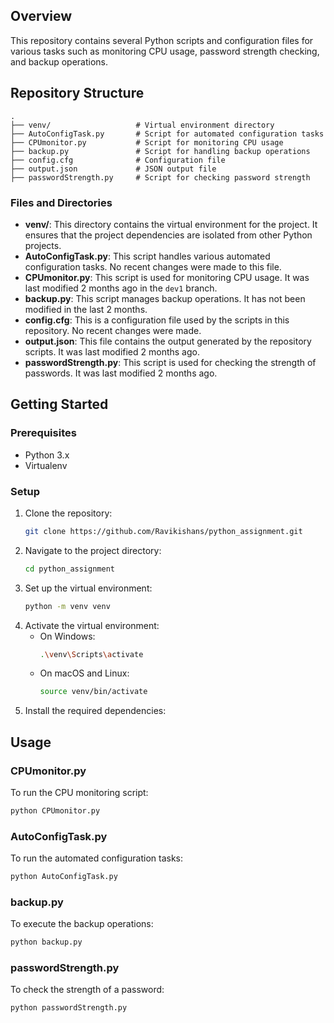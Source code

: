 
## Overview
This repository contains several Python scripts and configuration files for various tasks such as monitoring CPU usage, password strength checking, and backup operations.

## Repository Structure

```
.
├── venv/                   # Virtual environment directory
├── AutoConfigTask.py       # Script for automated configuration tasks
├── CPUmonitor.py           # Script for monitoring CPU usage
├── backup.py               # Script for handling backup operations
├── config.cfg              # Configuration file
├── output.json             # JSON output file
├── passwordStrength.py     # Script for checking password strength
```

### Files and Directories

- **venv/**: This directory contains the virtual environment for the project. It ensures that the project dependencies are isolated from other Python projects.
- **AutoConfigTask.py**: This script handles various automated configuration tasks. No recent changes were made to this file.
- **CPUmonitor.py**: This script is used for monitoring CPU usage. It was last modified 2 months ago in the `dev1` branch.
- **backup.py**: This script manages backup operations. It has not been modified in the last 2 months.
- **config.cfg**: This is a configuration file used by the scripts in this repository. No recent changes were made.
- **output.json**: This file contains the output generated by the repository scripts. It was last modified 2 months ago.
- **passwordStrength.py**: This script is used for checking the strength of passwords. It was last modified 2 months ago.

## Getting Started

### Prerequisites
- Python 3.x
- Virtualenv

### Setup

1. Clone the repository:
    ```sh
    git clone https://github.com/Ravikishans/python_assignment.git
    ```
2. Navigate to the project directory:
    ```sh
    cd python_assignment
    ```
3. Set up the virtual environment:
    ```sh
    python -m venv venv
    ```
4. Activate the virtual environment:
    - On Windows:
        ```sh
        .\venv\Scripts\activate
        ```
    - On macOS and Linux:
        ```sh
        source venv/bin/activate
        ```
5. Install the required dependencies:


## Usage

### CPUmonitor.py
To run the CPU monitoring script:
```sh
python CPUmonitor.py
```

### AutoConfigTask.py
To run the automated configuration tasks:
```sh
python AutoConfigTask.py
```

### backup.py
To execute the backup operations:
```sh
python backup.py
```

### passwordStrength.py
To check the strength of a password:
```sh
python passwordStrength.py
```
